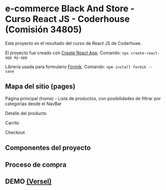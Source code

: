 # e-commerce Black And Store - Curso React JS - Coderhouse (Comisión 34805)

Este proyecto es el resultado del curso de React JS de Coderhuse.

El proyecto fue creado con [Create React App](https://github.com/facebook/create-react-app). Comando: `npx create-react-app my-app`

Librería usada para formulario [Formik](https://formik.org/). Comando: `npm install formik --save`

## Mapa del sitio (pages)

Página principal (home) - Lista de productos, con posibilidades de filtrar por categorías desde el NavBar

Detalle del producto

Carrito

Checkout

## Componentes del proyecto

## Proceso de compra

## DEMO [(Versel)](https://coder-react-js-blackandstore.vercel.app/)

